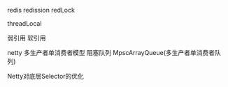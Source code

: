 redis redission  redLock

threadLocal 

弱引用 软引用

netty 多生产者单消费者模型
阻塞队列
MpscArrayQueue(多生产者单消费者队列)

Netty对底层Selector的优化